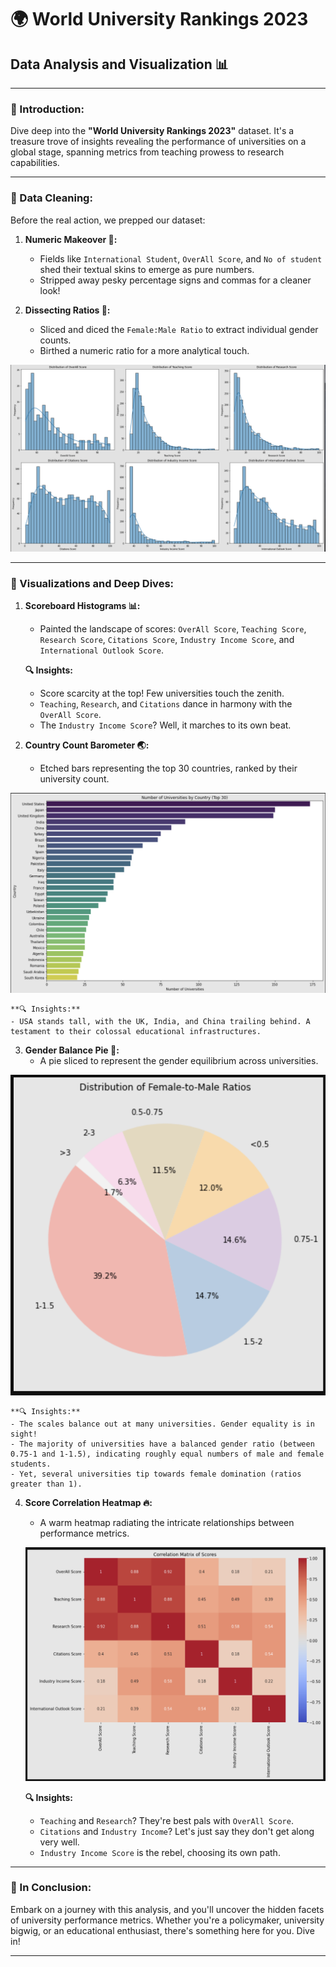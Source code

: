 # 🌍 World University Rankings 2023
## Data Analysis and Visualization 📊

---

### 📌 Introduction:
Dive deep into the **"World University Rankings 2023"** dataset. It's a treasure trove of insights revealing the performance of universities on a global stage, spanning metrics from teaching prowess to research capabilities.

---

### 🔨 Data Cleaning:
Before the real action, we prepped our dataset:

1. **Numeric Makeover 🧬:**
    - Fields like `International Student`, `OverAll Score`, and `No of student` shed their textual skins to emerge as pure numbers.
    - Stripped away pesky percentage signs and commas for a cleaner look!

2. **Dissecting Ratios 🔪:**
    - Sliced and diced the `Female:Male Ratio` to extract individual gender counts.
    - Birthed a numeric ratio for a more analytical touch.

![Bar](QS_IMAGES/bar.png)

---

### 🎨 Visualizations and Deep Dives:

1. **Scoreboard Histograms 📊:**
    - Painted the landscape of scores: `OverAll Score`, `Teaching Score`, `Research Score`, `Citations Score`, `Industry Income Score`, and `International Outlook Score`.

    **🔍 Insights:**
    - Score scarcity at the top! Few universities touch the zenith.
    - `Teaching`, `Research`, and `Citations` dance in harmony with the `OverAll Score`.
    - The `Industry Income Score`? Well, it marches to its own beat.

2. **Country Count Barometer 🌏:**
    - Etched bars representing the top 30 countries, ranked by their university count.

![image](QS_IMAGES/barometer.png)

    **🔍 Insights:**
    - USA stands tall, with the UK, India, and China trailing behind. A testament to their colossal educational infrastructures.

3. **Gender Balance Pie 🚻:**
    - A pie sliced to represent the gender equilibrium across universities.

![image](QS_IMAGES/pie.png)

    **🔍 Insights:**
    - The scales balance out at many universities. Gender equality is in sight!
    - The majority of universities have a balanced gender ratio (between 0.75-1 and 1-1.5), indicating roughly equal numbers of male and female students.
    - Yet, several universities tip towards female domination (ratios greater than 1).

4. **Score Correlation Heatmap 🔥:**
    - A warm heatmap radiating the intricate relationships between performance metrics.

    ![image](QS_IMAGES/heatmap.png)

    **🔍 Insights:**
    - `Teaching` and `Research`? They're best pals with `OverAll Score`.
    - `Citations` and `Industry Income`? Let's just say they don't get along very well.
    - `Industry Income Score` is the rebel, choosing its own path.

---

### 💭 In Conclusion:
Embark on a journey with this analysis, and you'll uncover the hidden facets of university performance metrics. Whether you're a policymaker, university bigwig, or an educational enthusiast, there's something here for you. Dive in!

---


